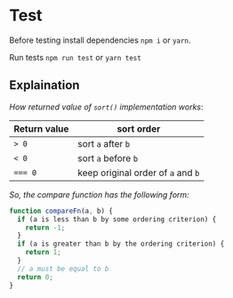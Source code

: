 # Test

Before testing install dependencies `npm i` or `yarn`.

Run tests `npm run test` or `yarn test`

## Explaination
_How returned value of `sort()` implementation works_:

__Return value__ | __sort order__
--- | ---
`> 0` | sort `a` after `b`
`< 0` | sort `a` before `b`
`=== 0` | keep original order of `a` and `b`

_So, the compare function has the following form:_
```js
function compareFn(a, b) {
  if (a is less than b by some ordering criterion) {
    return -1;
  }
  if (a is greater than b by the ordering criterion) {
    return 1;
  }
  // a must be equal to b
  return 0;
}
```

